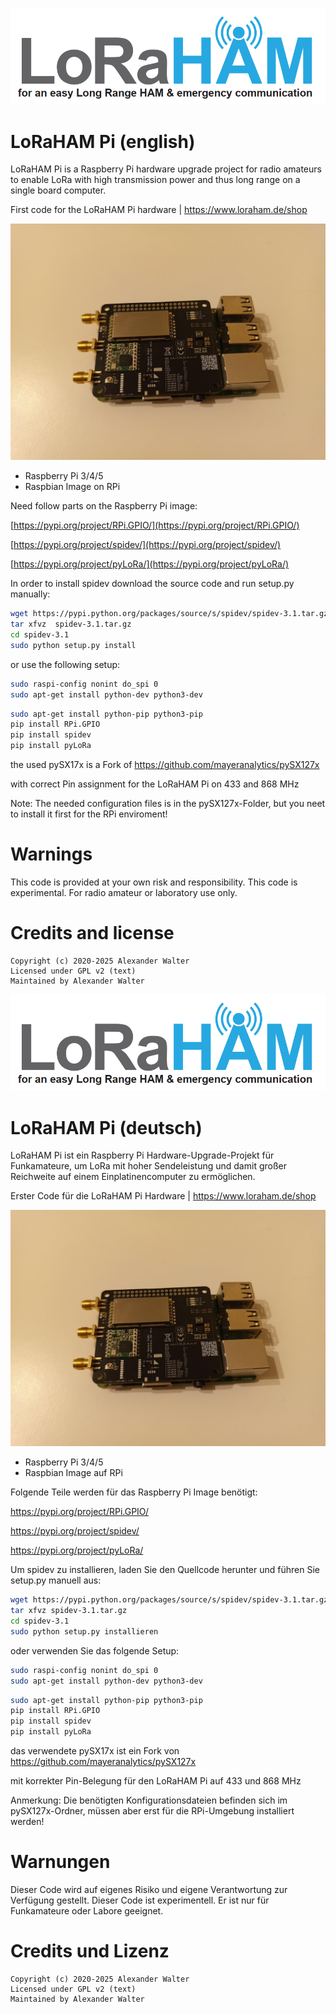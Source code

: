 ![LoRaHAM_Pi](https://github.com/LoRaHAM/LoRaHAM_Pi/blob/main/LoRaHAM_logo.png?raw=true)

# LoRaHAM Pi (english)

LoRaHAM Pi is a Raspberry Pi hardware upgrade project for radio amateurs to enable LoRa with high transmission power and thus long range on a single board computer.

First code for the LoRaHAM Pi hardware | https://www.loraham.de/shop

![LoRaHAM_Pi](https://github.com/LoRaHAM/LoRaHAM_Pi/blob/main/LoRaHAM_P1_3.jpg?raw=true)

* Raspberry Pi 3/4/5
* Raspbian Image on RPi

Need follow parts on the Raspberry Pi image:

[https://pypi.org/project/RPi.GPIO/](https://pypi.org/project/RPi.GPIO/)

[https://pypi.org/project/spidev/](https://pypi.org/project/spidev/)

[https://pypi.org/project/pyLoRa/](https://pypi.org/project/pyLoRa/)

In order to install spidev download the source code and run setup.py manually:
```bash
wget https://pypi.python.org/packages/source/s/spidev/spidev-3.1.tar.gz
tar xfvz  spidev-3.1.tar.gz
cd spidev-3.1
sudo python setup.py install
```

or use the following setup:
```bash
sudo raspi-config nonint do_spi 0
sudo apt-get install python-dev python3-dev
```

```bash
sudo apt-get install python-pip python3-pip
pip install RPi.GPIO
pip install spidev
pip install pyLoRa
```



the used pySX17x is a Fork of 
https://github.com/mayeranalytics/pySX127x

with correct Pin assignment for the LoRaHAM Pi on 433 and 868 MHz

Note:
The needed configuration files is in the pySX127x-Folder, but you neet to install it first for the RPi enviroment!



# Warnings
This code is provided at your own risk and responsibility. This code is experimental.
For radio amateur or laboratory use only.

# Credits and license

    Copyright (c) 2020-2025 Alexander Walter
    Licensed under GPL v2 (text)
    Maintained by Alexander Walter 


![LoRaHAM_Pi](https://github.com/LoRaHAM/LoRaHAM_Pi/blob/main/LoRaHAM_logo.png?raw=true)

# LoRaHAM Pi (deutsch)

LoRaHAM Pi ist ein Raspberry Pi Hardware-Upgrade-Projekt für Funkamateure, um LoRa mit hoher Sendeleistung und damit großer Reichweite auf einem Einplatinencomputer zu ermöglichen.

Erster Code für die LoRaHAM Pi Hardware | https://www.loraham.de/shop

![LoRaHAM_Pi](https://github.com/LoRaHAM/LoRaHAM_Pi/blob/main/LoRaHAM_P1_3.jpg?raw=true)

* Raspberry Pi 3/4/5
* Raspbian Image auf RPi

Folgende Teile werden für das Raspberry Pi Image benötigt:

https://pypi.org/project/RPi.GPIO/

https://pypi.org/project/spidev/

https://pypi.org/project/pyLoRa/

Um spidev zu installieren, laden Sie den Quellcode herunter und führen Sie setup.py manuell aus:
```bash
wget https://pypi.python.org/packages/source/s/spidev/spidev-3.1.tar.gz
tar xfvz spidev-3.1.tar.gz
cd spidev-3.1
sudo python setup.py installieren
```

oder verwenden Sie das folgende Setup:
```bash
sudo raspi-config nonint do_spi 0
sudo apt-get install python-dev python3-dev
```

```bash
sudo apt-get install python-pip python3-pip
pip install RPi.GPIO
pip install spidev
pip install pyLoRa
```



das verwendete pySX17x ist ein Fork von 
https://github.com/mayeranalytics/pySX127x

mit korrekter Pin-Belegung für den LoRaHAM Pi auf 433 und 868 MHz

Anmerkung:
Die benötigten Konfigurationsdateien befinden sich im pySX127x-Ordner, müssen aber erst für die RPi-Umgebung installiert werden!



# Warnungen
Dieser Code wird auf eigenes Risiko und eigene Verantwortung zur Verfügung gestellt. Dieser Code ist experimentell.
Er ist nur für Funkamateure oder Labore geeignet.

# Credits und Lizenz

    Copyright (c) 2020-2025 Alexander Walter
    Licensed under GPL v2 (text)
    Maintained by Alexander Walter 
